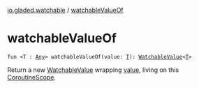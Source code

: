 [io.gladed.watchable](index.md) / [watchableValueOf](./watchable-value-of.md)

# watchableValueOf

`fun <T : `[`Any`](https://kotlinlang.org/api/latest/jvm/stdlib/kotlin/-any/index.html)`> watchableValueOf(value: `[`T`](watchable-value-of.md#T)`): `[`WatchableValue`](-watchable-value/index.md)`<`[`T`](watchable-value-of.md#T)`>`

Return a new [WatchableValue](-watchable-value/index.md) wrapping [value](watchable-value-of.md#io.gladed.watchable$watchableValueOf(io.gladed.watchable.watchableValueOf.T)/value), living on this [CoroutineScope](#).

